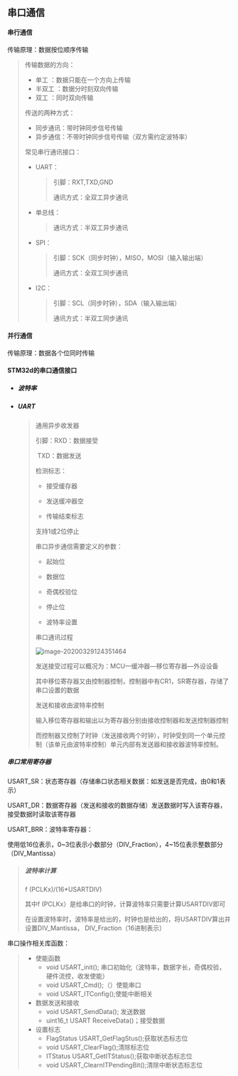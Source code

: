 ## 串口通信

#### 串行通信

传输原理：数据按位顺序传输

> 传输数据的方向：
>
> * 单工 ：数据只能在一个方向上传输
> * 半双工 ：数据分时刻双向传输
> * 双工 ：同时双向传输
>
> 传送的两种方式：
>
> * 同步通讯：带时钟同步信号传输
> * 异步通信：不带时钟同步信号传输（双方需约定波特率）
>
> 常见串行通讯接口：
>
> * UART：
>
>   > 引脚：RXT,TXD,GND
>   >
>   > 通讯方式：全双工异步通讯
>
> * 单总线：
>
>   > 通讯方式：半双工异步通讯
>
> * SPI：
>
>   > 引脚：SCK（同步时钟），MISO，MOSI（输入输出端）
>   >
>   > 通讯方式：全双工同步通讯
>
> * I2C：
>
>   > 引脚：SCL（同步时钟），SDA（输入输出端）
>   >
>   > 通讯方式：半双工同步通讯

#### 并行通信

传输原理：数据各个位同时传输

#### STM32d的串口通信接口

* ##### 波特率

  

* ##### UART

  > 通用异步收发器
  >
  > 引脚：RXD：数据接受
  >
  > ​			TXD：数据发送
  >
  > 检测标志：
  >
  > * 接受缓存器
  >
  > * 发送缓冲器空
  >
  > * 传输结束标志
  >
  > 支持1或2位停止
  >
  > 串口异步通信需要定义的参数：
  >
  > * 起始位
  >
  > * 数据位
  >
  > * 奇偶校验位
  >
  > * 停止位
  >
  > * 波特率设置
  >
  > 串口通讯过程
  >
  > ![image-20200329124351464](C:\Users\86189\AppData\Roaming\Typora\typora-user-images\image-20200329124351464.png)
  >
  > 发送接受过程可以概况为：MCU—缓冲器—移位寄存器—外设设备
  >
  > 其中移位寄存器又由控制器控制，控制器中有CR1，SR寄存器，存储了串口设置的数据
  >
  > 发送和接收由波特率控制
  >
  > 输入移位寄存器和输出以为寄存器分别由接收控制器和发送控制器控制
  >
  > 而控制器又控制了时钟（发送接收两个时钟），时钟受到同一个单元控制（该单元由波特率控制）单元内部有发送器和接收器波特率控制。

##### 串口常用寄存器

USART_SR：状态寄存器（存储串口状态相关数据：如发送是否完成，由0和1表示）

USART_DR：数据寄存器（发送和接收的数据存储）发送数据时写入该寄存器，接受数据时读取该寄存器

USART_BRR：波特率寄存器：

使用低16位表示，0~3位表示小数部分（DIV_Fraction），4~15位表示整数部分（DIV_Mantissa）

> ##### 波特率计算
>
> f (PCLKx)/(16*USARTDIV)
>
> 其中f (PCLKx）是给串口的时钟，计算波特率只需要计算USARTDIV即可
>
> 在设置波特率时，波特率是给出的，时钟也是给出的，将USARTDIV算出并设置DIV_Mantissa，		DIV_Fraction（16进制表示）

串口操作相关库函数：

> * 使能函数
>   * void USART_init(); 串口初始化（波特率，数据字长，奇偶校验，硬件流控，收发使能）
>   * void USART_Cmd();（）使能串口
>   * void USART_ITConfig();使能中断相关
> * 数据发送和接收
>   * void USART_SendData(); 发送数据
>   * uint16_t USART  ReceiveData()；接受数据
> * 设置标志
>   * FlagStatus USART_GetFlagStus();获取状态标志位
>   * void USART_ClearFlag();清除标志位
>   * ITStatus USART_GetITStatus();获取中断状态标志位
>   * void USART_ClearnITPendingBit();清除中断状态标志位